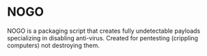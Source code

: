 # NOGO
NOGO is a packaging script that creates fully undetectable payloads specializing in disabling anti-virus. Created for pentesting (crippling computers) not destroying them.

